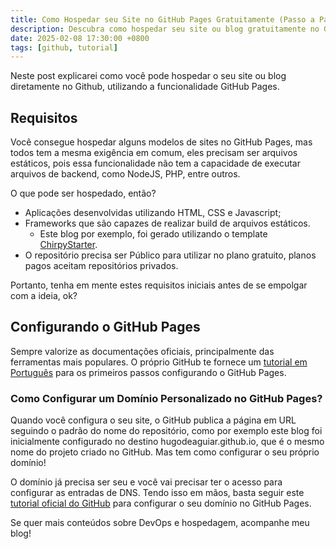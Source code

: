 ```yaml
---
title: Como Hospedar seu Site no GitHub Pages Gratuitamente (Passo a Passo)
description: Descubra como hospedar seu site ou blog gratuitamente no GitHub Pages, sem precisar de servidor próprio! Tutorial passo a passo.
date: 2025-02-08 17:30:00 +0800
tags: [github, tutorial]
---
```


Neste post explicarei como você pode hospedar o seu site ou blog diretamente no Github, utilizando a funcionalidade GitHub Pages.

## Requisitos

Você consegue hospedar alguns modelos de sites no GitHub Pages, mas todos tem a mesma exigência em comum, eles precisam ser arquivos estáticos, pois essa funcionalidade não tem a capacidade de executar arquivos de backend, como NodeJS, PHP, entre outros.

O que pode ser hospedado, então?

- Aplicações desenvolvidas utilizando HTML, CSS e Javascript;
- Frameworks que são capazes de realizar build de arquivos estáticos.
    - Este blog por exemplo, foi gerado utilizando o template [ChirpyStarter](https://github.com/cotes2020/chirpy-starter).
- O repositório precisa ser Público para utilizar no plano gratuito, planos pagos aceitam repositórios privados.

Portanto, tenha em mente estes requisitos iniciais antes de se empolgar com a ideia, ok?


## Configurando o GitHub Pages

Sempre valorize as documentações oficiais, principalmente das ferramentas mais populares. O próprio GitHub te fornece um [tutorial em Português](https://docs.github.com/pt/pages/getting-started-with-github-pages/creating-a-github-pages-site#creating-a-repository-for-your-site) para os primeiros passos configurando o GitHub Pages.

### Como Configurar um Domínio Personalizado no GitHub Pages?

Quando você configura o seu site, o GitHub publica a página em URL seguindo o padrão do nome do repositório, como por exemplo este blog foi inicialmente configurado no destino hugodeaguiar.github.io, que é o mesmo nome do projeto criado no GitHub. Mas tem como configurar o seu próprio domínio! 

O domínio já precisa ser seu e você vai precisar ter o acesso para configurar as entradas de DNS. Tendo isso em mãos, basta seguir este [tutorial oficial do GitHub](https://docs.github.com/pt/pages/configuring-a-custom-domain-for-your-github-pages-site/about-custom-domains-and-github-pages) para configurar o seu domínio no GitHub Pages.


Se quer mais conteúdos sobre DevOps e hospedagem, acompanhe meu blog!